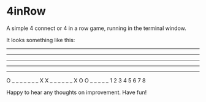# 4inRow

A simple 4 connect or 4 in a row game, running in the terminal window.

It looks something like this:

_ _ _ _ _ _ _ _
_ _ _ _ _ _ _ _
_ _ _ _ _ _ _ _
_ _ _ _ _ _ _ _
_ _ _ _ _ _ _ _
O _ _ _ _ _ _ _
X X _ _ _ _ _ _
X O O _ _ _ _ _
1 2 3 4 5 6 7 8



Happy to hear any thoughts on improvement. Have fun!
